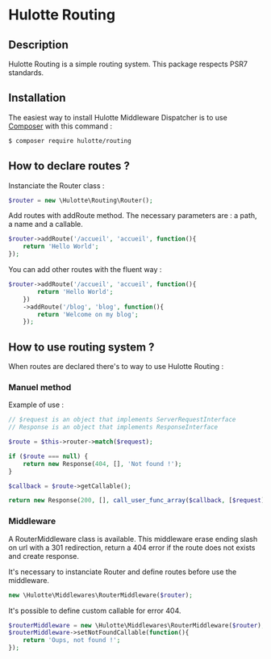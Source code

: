 # Hulotte Routing
## Description
Hulotte Routing is a simple routing system. This package respects PSR7 standards.

## Installation
The easiest way to install Hulotte Middleware Dispatcher is to use 
[Composer](https://getcomposer.org/) with this command : 

```bash
$ composer require hulotte/routing
```

## How to declare routes ?
Instanciate the Router class :

```php
$router = new \Hulotte\Routing\Router();
```

Add routes with addRoute method. The necessary parameters are : a path, a name 
and a callable. 

```php
$router->addRoute('/accueil', 'accueil', function(){
    return 'Hello World';
});
```

You can add other routes with the fluent way :

```php
$router->addRoute('/accueil', 'accueil', function(){
        return 'Hello World';
    })
    ->addRoute('/blog', 'blog', function(){
        return 'Welcome on my blog';
    });
```

## How to use routing system ?
When routes are declared there's to way to use Hulotte Routing :

### Manuel method
Example of use :

```php
// $request is an object that implements ServerRequestInterface
// Response is an object that implements ResponseInterface

$route = $this->router->match($request);

if ($route === null) {
    return new Response(404, [], 'Not found !');
}

$callback = $route->getCallable();

return new Response(200, [], call_user_func_array($callback, [$request]));
```

### Middleware
A RouterMiddleware class is available. This middleware erase ending slash on url 
with a 301 redirection, return a 404 error if the route does not exists and create
response.

It's necessary to instanciate Router and define routes before use the middleware.

```php
new \Hulotte\Middlewares\RouterMiddleware($router);
```

It's possible to define custom callable for error 404.

```php
$routerMiddleware = new \Hulotte\Middlewares\RouterMiddleware($router);
$routerMiddleware->setNotFoundCallable(function(){
    return 'Oups, not found !';
});
```

